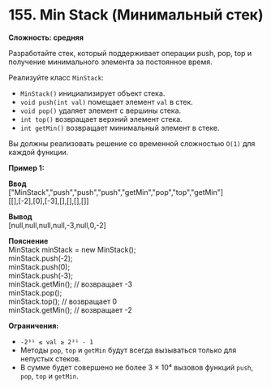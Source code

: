 # **155. Min Stack (Минимальный стек)**
**Сложность: средняя**

Разработайте стек, который поддерживает операции push, pop, top и получение минимального элемента за постоянное время.

Реализуйте класс `MinStack`:

* `MinStack()` инициализирует объект стека.
* `void push(int val)` помещает элемент `val` в стек.
* `void pop()` удаляет элемент с вершины стека.
* `int top()` возвращает верхний элемент стека.
* `int getMin()` возвращает минимальный элемент в стеке.

Вы должны реализовать решение со временной сложностью `O(1)` для каждой функции.

**Пример 1:**

**Ввод**  
["MinStack","push","push","push","getMin","pop","top","getMin"]  
[[],[-2],[0],[-3],[],[],[],[]]

**Вывод**  
[null,null,null,null,-3,null,0,-2]

**Пояснение**  
MinStack minStack = new MinStack();  
minStack.push(-2);  
minStack.push(0);  
minStack.push(-3);  
minStack.getMin(); // возвращает -3  
minStack.pop();  
minStack.top();    // возвращает 0  
minStack.getMin(); // возвращает -2

**Ограничения:**

* `-2³¹ ≤ val ≥ 2³¹ - 1`
* Методы `pop`, `top` и `getMin` будут всегда вызываться только для непустых стеков.
* В сумме будет совершено не более 3 × 10⁴ вызовов функций `push`, `pop`, `top` и `getMin`.